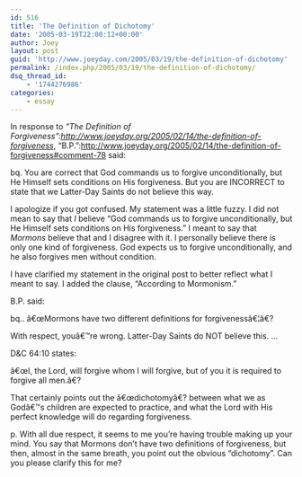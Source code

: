 ```yaml
---
id: 516
title: 'The Definition of Dichotomy'
date: '2005-03-19T22:00:12+00:00'
author: Joey
layout: post
guid: 'http://www.joeyday.com/2005/03/19/the-definition-of-dichotomy'
permalink: /index.php/2005/03/19/the-definition-of-dichotomy/
dsq_thread_id:
    - '1744276986'
categories:
    - essay
---
```


In response to <cite>“The Definition of Forgiveness”:http://www.joeyday.org/2005/02/14/the-definition-of-forgiveness</cite>, “B.P.”:http://www.joeyday.org/2005/02/14/the-definition-of-forgiveness#comment-78 said:

bq. You are correct that God commands us to forgive unconditionally, but He Himself sets conditions on His forgiveness. But you are INCORRECT to state that we Latter-Day Saints do not believe this way.

I apologize if you got confused. My statement was a little fuzzy. I did not mean to say that *I* believe “God commands us to forgive unconditionally, but He Himself sets conditions on His forgiveness.” I meant to say that *Mormons* believe that and I disagree with it. I personally believe there is only one kind of forgiveness. God expects us to forgive unconditionally, and he also forgives men without condition.

I have clarified my statement in the original post to better reflect what I meant to say. I added the clause, “According to Mormonism.”

B.P. said:

bq.. â€œMormons have two different definitions for forgivenessâ€¦â€?

With respect, youâ€™re wrong. Latter-Day Saints do NOT believe this. …

D&amp;C 64:10 states:

â€œI, the Lord, will forgive whom I will forgive, but of you it is required to forgive all men.â€?

That certainly points out the â€œdichotomyâ€? between what we as Godâ€™s children are expected to practice, and what the Lord with His perfect knowledge will do regarding forgiveness.

p. With all due respect, it seems to me you’re having trouble making up your mind. You say that Mormons don’t have two definitions of forgiveness, but then, almost in the same breath, you point out the obvious “dichotomy”. Can you please clarify this for me?